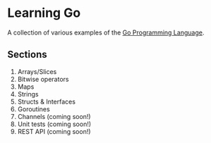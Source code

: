 # Learning Go
A collection of various examples of the [Go Programming Language](https://golang.org/).

## Sections

1. Arrays/Slices
2. Bitwise operators
3. Maps
4. Strings
5. Structs & Interfaces
6. Goroutines
7. Channels (coming soon!)
8. Unit tests (coming soon!)
9. REST API (coming soon!)
